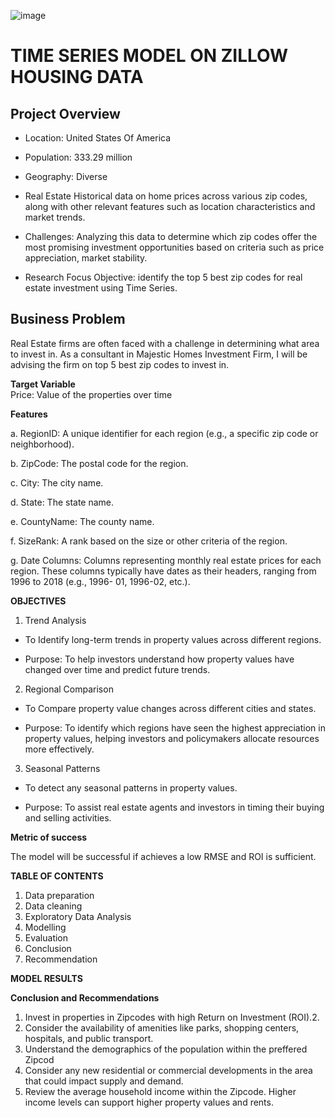 ![image](https://github.com/ShiltonTK/dsc-phase-4-project/assets/45062861/6f892929-c416-413c-87d2-92af7a09839d)
# TIME SERIES MODEL ON ZILLOW HOUSING DATA
## Project Overview

- Location: United States Of America
  
- Population: 333.29 million
  
- Geography: Diverse
  
- Real Estate
  Historical data on home prices across various zip codes, along with other relevant features such as location characteristics and market trends.
- Challenges: 
  Analyzing this data to determine which zip codes offer the most promising investment opportunities based on criteria such as price appreciation, market stability.
- Research Focus
  Objective: identify the top 5 best zip codes for real estate investment using Time Series.

 ## Business Problem
  Real Estate firms are often faced with a challenge in determining what area to invest in. As a consultant in Majestic Homes Investment Firm, I will be advising the firm on 
  top 5 best zip codes to invest in.

  **Target Variable**  
  Price: Value of the properties over time

  **Features**
  
 a. RegionID: A unique identifier for each region (e.g., a specific zip code or neighborhood).

 b. ZipCode: The postal code for the region.

 c. City: The city name.

 d. State: The state name.

 e. CountyName: The county name.

 f. SizeRank: A rank based on the size or other criteria of the region.

 g. Date Columns: Columns representing monthly real estate prices for each region. These columns typically have dates as their headers, ranging from 1996 to 2018 (e.g., 
    1996- 01, 1996-02, etc.).

 **OBJECTIVES**
 
1. Trend Analysis

  - To Identify long-term trends in property values across different regions.
    
  - Purpose: To help investors understand how property values have changed over time and predict future trends.
      
2. Regional Comparison

 - To Compare property value changes across different cities and states.

 - Purpose: To identify which regions have seen the highest appreciation in property values, helping investors and policymakers allocate resources more effectively.
  
3. Seasonal Patterns

 - To detect any seasonal patterns in property values.

 - Purpose: To assist real estate agents and investors in timing their buying and selling activities.

**Metric of success**

The model will be successful if achieves a low RMSE and ROI is sufficient.

**TABLE OF CONTENTS**

1. Data preparation
2. Data cleaning
3. Exploratory Data Analysis
4. Modelling
5. Evaluation
6. Conclusion
7. Recommendation

**MODEL RESULTS**

**Conclusion and Recommendations**

1. Invest in properties in Zipcodes with high Return on Investment (ROI).2. 
2. Consider the availability of amenities like parks, shopping centers, hospitals, and public transport.
3. Understand the demographics of the population within the preffered  Zipcod
4. Consider any new residential or commercial developments in the area that could impact supply and demand.
5. Review the average household income within the Zipcode. Higher income levels can support higher property values and rents.





   

